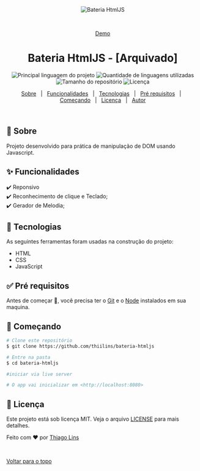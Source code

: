 ﻿<div align="center" id="top">
  <img src="./.github/cover.png" alt="Bateria HtmlJS" />

&#xa0;

<a href="https://td-bateria-js.surge.sh/">Demo</a>

</div>

<h1 align="center">Bateria HtmlJS - [Arquivado]</h1>

<p align="center">
  <img alt="Principal linguagem do projeto" src="https://img.shields.io/github/languages/top/thiilins/bateria-htmljs?color=56BEB8&style=for-the-badge">

  <img alt="Quantidade de linguagens utilizadas" src="https://img.shields.io/github/languages/count/thiilins/bateria-htmljs?color=56BEB8&style=for-the-badge">

  <img alt="Tamanho do repositório" src="https://img.shields.io/github/repo-size/thiilins/bateria-htmljs?color=56BEB8&style=for-the-badge">

  <img alt="Licença" src="https://img.shields.io/github/license/thiilins/bateria-htmljs?color=56BEB8&style=for-the-badge">

</p>

<p align="center">
  <a href="#dart-sobre">Sobre</a> &#xa0; | &#xa0;
  <a href="#sparkles-funcionalidades">Funcionalidades</a> &#xa0; | &#xa0;
  <a href="#rocket-tecnologias">Tecnologias</a> &#xa0; | &#xa0;
  <a href="#white_check_mark-pré-requesitos">Pré requisitos</a> &#xa0; | &#xa0;
  <a href="#checkered_flag-começando">Começando</a> &#xa0; | &#xa0;
  <a href="#memo-licença">Licença</a> &#xa0; | &#xa0;
  <a href="https://github.com/thiilins" target="_blank">Autor</a>
</p>

<br>

## :dart: Sobre

Projeto desenvolvido para prática de manipulação de DOM usando Javascript.

## :sparkles: Funcionalidades

:heavy_check_mark: Reponsivo\
:heavy_check_mark: Reconhecimento de clique e Teclado;\
:heavy_check_mark: Gerador de Melodia;

## :rocket: Tecnologias

As seguintes ferramentas foram usadas na construção do projeto:

- HTML
- CSS
- JavaScript

## :white_check_mark: Pré requisitos

Antes de começar :checkered_flag:, você precisa ter o [Git](https://git-scm.com) e o [Node](https://nodejs.org/en/) instalados em sua maquina.

## :checkered_flag: Começando

```bash
# Clone este repositório
$ git clone https://github.com/thiilins/bateria-htmljs

# Entre na pasta
$ cd bateria-htmljs

#iniciar via live server

# O app vai inicializar em <http://localhost:8080>
```

## :memo: Licença

Este projeto está sob licença MIT. Veja o arquivo [LICENSE](LICENSE.md) para mais detalhes.

Feito com :heart: por <a href="https://github.com/thiilins" target="_blank">Thiago Lins</a>

&#xa0;

<a href="#top">Voltar para o topo</a>
